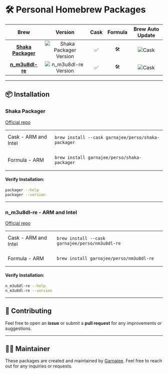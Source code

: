 # 🛠️ Personal Homebrew Packages

| Brew               | Version  | Cask | Formula | Brew Auto Update |
|:------------------:|:--------:|:-----------:|:--------------:|:------------------:|
| [**Shaka Packager**](#shaka-packager) | ![Shaka Packager Version](https://img.shields.io/github/v/release/shaka-project/shaka-packager) | ✅ | 🛠️ | ![Cask](https://github.com/garnajee/homebrew-perso/actions/workflows/update-shaka-packager-cask.yml/badge.svg) |
| [**n_m3u8dl-re**](#nm3u8dl-re)    | ![n_m3u8dl-re Version](https://img.shields.io/github/v/release/nilaoda/N_m3u8DL-RE) | ✅ | 🛠️ | ![Cask](https://github.com/garnajee/homebrew-perso/actions/workflows/update-nm3u8dl-re-cask.yml/badge.svg) |

---

## 📦 Installation

### **Shaka Packager**

[Official repo](https://github.com/shaka-project/shaka-packager)

<table>
  <tr>
    <td>Cask - ARM and Intel</td>
    <td><pre><code>brew install --cask garnajee/perso/shaka-packager</code></pre></td>
  </tr>
  <tr>
    <td>Formula - ARM</td>
    <td><pre><code>brew install garnajee/perso/shaka-packager</code></pre></td>
  </tr>
</table>

#### Verify Installation:
```bash
packager --help
packager --version
```

---

### **n_m3u8dl-re - ARM and Intel**

[Official repo](https://github.com/nilaoda/N_m3u8DL-RE)

<table>
  <tr>
    <td>Cask - ARM and Intel</td>
    <td><pre><code>brew install --cask garnajee/perso/nm3u8dl-re</code></pre></td>
  </tr>
  <tr>
    <td>Formula - ARM</td>
    <td><pre><code>brew install garnajee/perso/nm3u8dl-re</code></pre></td>
  </tr>
</table>

#### Verify Installation:
```bash
n_m3u8dl-re --help
n_m3u8dl-re --version
```

---

## 🔧 Contributing

Feel free to open an **issue** or submit a **pull request** for any improvements or suggestions.

---

## 👨‍💻 Maintainer

These packages are created and maintained by [Garnajee](https://github.com/garnajee). Feel free to reach out for any inquiries or requests.
